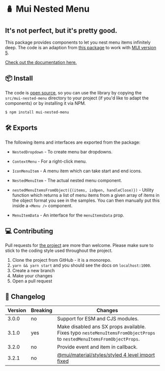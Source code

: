 # 🪆 Mui Nested Menu

## It's not perfect, but it's pretty good.

This package provides components to let you nest menu items infinitely deep. The code is an adaption from [this package](material-ui-nested-menu-item) to work with [MUI version 5](https://mui.com).

[Check out the documentation here.](https://mui-nested-menu.vercel.app/)

## 📦 Install

The code is [open source](https://github.com/steviebaa/mui-nested-menu), so you can use the library by copying the `src/mui-nested-menu` directory to your project (if you'd like to adapt the components) or by installing it via NPM.

```
$ npm install mui-nested-menu
```

## 🛠 Exports

The following items and interfaces are exported from the package:

-   `NestedDropdown` - To create menu bar dropdowns.

-   `ContextMenu` - For a right-click menu.

-   `IconMenuItem` - A menu item which can take start and end icons.

-   `NestedMenuItem` - The actual nested menu component.

-   `nestedMenuItemsFromObject({(items, isOpen, handleClose)})` - Utility function which returns a list of menu items from a given array of items in the object format you see in the samples. You can then manually put this inside a `<Menu />` component.

-   `MenuItemData` - An interface for the `menuItemsData` prop.

## 💻 Contributing

Pull requests for [the project](https://github.com/steviebaa/mui-nested-menu) are more than welcome. Please make sure to stick to the coding style used throughout the project.

1. Clone the project from GitHub - it is a monorepo.
2. `yarn && yarn start` and you should see the docs on `localhost:1000`.
3. Create a new branch
4. Make your changes
5. Open a pull request

## 📝 Changelog

| Version | Breaking | Changes                                                                                                               |
| ------- | -------- | --------------------------------------------------------------------------------------------------------------------- |
| 3.0.0   | no       | Support for ESM and CJS modules.                                                                                      |
| 3.1.0   | yes      | Make disabled ans SX props available. Fixes typo `nesteMenuItemsFromObjectProps` to `nestedMenuItemsFromObjectProps`. |
| 3.2.0   | no       | Provide event and item in callback.                                                                                   |
| 3.2.1   | no       | [@mui/material/styles/styled 4 level import fixed](https://github.com/steviebaa/mui-nested-menu/pull/32)              |

